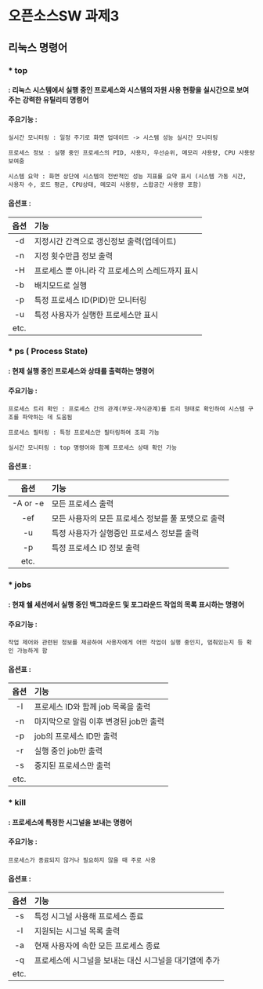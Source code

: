 # 오픈소스SW 과제3
## 리눅스 명령어
### * top
#### : 리눅스 시스템에서 실행 중인 프로세스와 시스템의 자원 사용 현황을 실시간으로 보여주는 강력한 유틸리티 명령어

#### 주요기능 :

    실시간 모니터링 : 일정 주기로 화면 업데이트 -> 시스템 성능 실시간 모니터링

    프로세스 정보 : 실행 중인 프로세스의 PID, 사용자, 우선순위, 메모리 사용량, CPU 사용량 보여줌

    시스템 요약 : 화면 상단에 시스템의 전반적인 성능 지표를 요약 표시 (시스템 가동 시간, 사용자 수, 로드 평균, CPU상태, 메모리 사용량, 스왑공간 사용량 포함)

#### 옵션표 :
| 옵션 | 기능 |
| :--: | :-- |
| -d <delay> | 지정시간 간격으로 갱신정보 출력(업데이트) |
| -n <num> | 지정 횟수만큼 정보 출력 |
| -H <threads> | 프로세스 뿐 아니라 각 프로세스의 스레드까지 표시 |
| -b <batch> | 배치모드로 실행 |
| -p <PID> | 특정 프로세스 ID(PID)만 모니터링 |
| -u <user> | 특정 사용자가 실행한 프로세스만 표시 |
| etc. |  |




### * ps ( Process State)
#### : 현제 실행 중인 프로세스와 상태를 출력하는 명령어

#### 주요기능 :
    프로세스 트리 확인 : 프로세스 간의 관계(부모-자식관계)를 트리 형태로 확인하여 시스템 구조를 파악하는 데 도움됨
    
    프로세스 필터링 : 특정 프로세스만 필터링하여 조회 가능
   
    실시간 모니터링 : top 명령어와 함꼐 프로세스 상태 확인 가능

#### 옵션표 :
| 옵션 | 기능 |
| :--: | :-- |
| -A or -e | 모든 프로세스 출력 |
| -ef <forest> | 모든 사용자의 모든 프로세스 정보를 풀 포맷으로 출력  |
| -u <user> | 특정 사용자가 실행중인 프로세스 정보를 출력 |
| -p <PID> | 특정 프로세스 ID 정보 출력 |
| etc. | |




### * jobs
#### : 현재 쉘 세션에서 실행 중인 백그라운드 및 포그라운드 작업의 목록 표시하는 명령어

#### 주요기능 :
    작업 제어와 관련된 정보를 제공하여 사용자에게 어떤 작업이 실행 중인지, 멈춰있는지 등 확인 가능하게 함

#### 옵션표 :
| 옵션 | 기능 |
| :--: | :-- |
| -l | 프로세스 ID와 함께 job 목록을 출력 |
| -n | 마지막으로 알림 이후 변경된 job만 출력   |
| -p <PID> | job의 프로세스 ID만 출력 |
| -r | 실행 중인 job만 출력 |
| -s <stopped> | 중지된 프로세스만 출력 |
| etc. | |




### * kill
#### : 프로세스에 특정한 시그널을 보내는 명령어

#### 주요기능 :
    프로세스가 종료되지 않거나 필요하지 않을 때 주로 사용

#### 옵션표 :
| 옵션 | 기능 |
| :--: | :-- |
| -s <signal> | 특정 시그널 사용해 프로세스 종료 |
| -l <list> | 지원되는 시그널 목록 출력   |
| -a <all> | 현재 사용자에 속한 모든 프로세스 종료 |
| -q <queue> | 프로세스에 시그널을 보내는 대신 시그널을 대기열에 추가 |
| etc. | |

